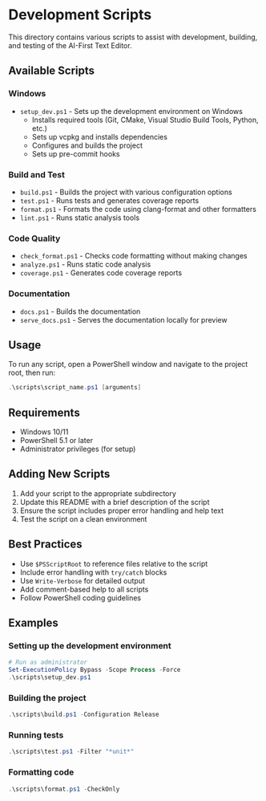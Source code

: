 # Development Scripts

This directory contains various scripts to assist with development, building, and testing of the AI-First Text Editor.

## Available Scripts

### Windows

- `setup_dev.ps1` - Sets up the development environment on Windows
  - Installs required tools (Git, CMake, Visual Studio Build Tools, Python, etc.)
  - Sets up vcpkg and installs dependencies
  - Configures and builds the project
  - Sets up pre-commit hooks

### Build and Test

- `build.ps1` - Builds the project with various configuration options
- `test.ps1` - Runs tests and generates coverage reports
- `format.ps1` - Formats the code using clang-format and other formatters
- `lint.ps1` - Runs static analysis tools

### Code Quality

- `check_format.ps1` - Checks code formatting without making changes
- `analyze.ps1` - Runs static code analysis
- `coverage.ps1` - Generates code coverage reports

### Documentation

- `docs.ps1` - Builds the documentation
- `serve_docs.ps1` - Serves the documentation locally for preview

## Usage

To run any script, open a PowerShell window and navigate to the project root, then run:

```powershell
.\scripts\script_name.ps1 [arguments]
```

## Requirements

- Windows 10/11
- PowerShell 5.1 or later
- Administrator privileges (for setup)

## Adding New Scripts

1. Add your script to the appropriate subdirectory
2. Update this README with a brief description of the script
3. Ensure the script includes proper error handling and help text
4. Test the script on a clean environment

## Best Practices

- Use `$PSScriptRoot` to reference files relative to the script
- Include error handling with `try/catch` blocks
- Use `Write-Verbose` for detailed output
- Add comment-based help to all scripts
- Follow PowerShell coding guidelines

## Examples

### Setting up the development environment

```powershell
# Run as administrator
Set-ExecutionPolicy Bypass -Scope Process -Force
.\scripts\setup_dev.ps1
```

### Building the project

```powershell
.\scripts\build.ps1 -Configuration Release
```

### Running tests

```powershell
.\scripts\test.ps1 -Filter "*unit*"
```

### Formatting code

```powershell
.\scripts\format.ps1 -CheckOnly
```
